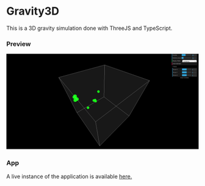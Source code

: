 # Gravity3D

This is a 3D gravity simulation done with ThreeJS and TypeScript.


### Preview

![Preview photo 1](https://raw.githubusercontent.com/UrjalaCoder/Gravity/master/docs/preview1.png)


### App

A live instance of the application is available [here.](https://urjalacoder-gravity3d.herokuapp.com/)
